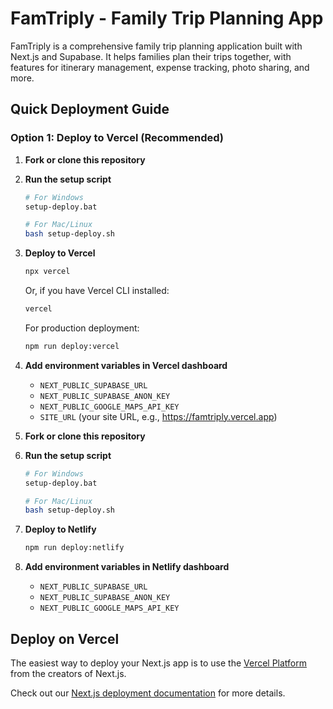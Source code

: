 # FamTriply - Family Trip Planning App

FamTriply is a comprehensive family trip planning application built with Next.js and Supabase. It helps families plan their trips together, with features for itinerary management, expense tracking, photo sharing, and more.

## Quick Deployment Guide

### Option 1: Deploy to Vercel (Recommended)

1. **Fork or clone this repository**

2. **Run the setup script**
   ```bash
   # For Windows
   setup-deploy.bat
   
   # For Mac/Linux
   bash setup-deploy.sh
   ```

3. **Deploy to Vercel**
   ```bash
   npx vercel
   ```
   
   Or, if you have Vercel CLI installed:
   ```bash
   vercel
   ```
   
   For production deployment:
   ```bash
   npm run deploy:vercel
   ```

4. **Add environment variables in Vercel dashboard**
   - `NEXT_PUBLIC_SUPABASE_URL`
   - `NEXT_PUBLIC_SUPABASE_ANON_KEY`
   - `NEXT_PUBLIC_GOOGLE_MAPS_API_KEY`
   - `SITE_URL` (your site URL, e.g., https://famtriply.vercel.app)

1. **Fork or clone this repository**

2. **Run the setup script**
   ```bash
   # For Windows
   setup-deploy.bat
   
   # For Mac/Linux
   bash setup-deploy.sh
   ```

3. **Deploy to Netlify**
   ```bash
   npm run deploy:netlify
   ```

4. **Add environment variables in Netlify dashboard**
   - `NEXT_PUBLIC_SUPABASE_URL`
   - `NEXT_PUBLIC_SUPABASE_ANON_KEY`
   - `NEXT_PUBLIC_GOOGLE_MAPS_API_KEY`

## Deploy on Vercel

The easiest way to deploy your Next.js app is to use the [Vercel Platform](https://vercel.com/new?utm_medium=default-template&filter=next.js&utm_source=create-next-app&utm_campaign=create-next-app-readme) from the creators of Next.js.

Check out our [Next.js deployment documentation](https://nextjs.org/docs/app/building-your-application/deploying) for more details.
